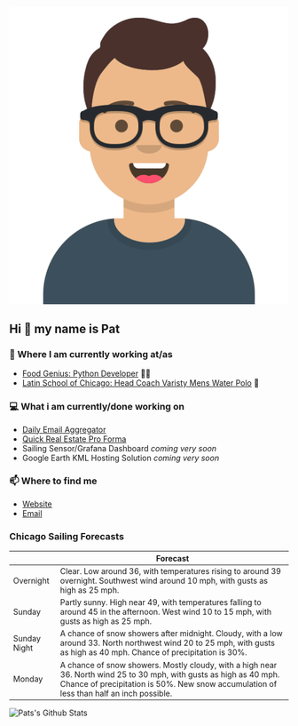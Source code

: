[![Social banner for p-j-falconer](https://raw.githubusercontent.com/P-J-FALCONER/P-J-FALCONER/master/assets/avataaars.svg)](https://patfalconer.com/)
## Hi :wave: my name is Pat

### 💼 Where I am currently working at/as
- [Food Genius: Python Developer](https://getfoodgenius.com/) 🍔🐍
- [Latin School of Chicago: Head Coach Varisty Mens Water Polo](https://www.latinschool.org/) 🤽


### 💻 What i am currently/done working on
 - [Daily Email Aggregator](https://github.com/P-J-FALCONER/dott_daily_mail)
 - [Quick Real Estate Pro Forma](https://github.com/P-J-FALCONER/henry)
 - Sailing Sensor/Grafana Dashboard *coming very soon*
 - Google Earth KML Hosting Solution *coming very soon*

### 📫 Where to find me
 - [Website](https://patfalconer.com/)
 - [Email](mailto:patrick.j.falconer@gmail.com)


### Chicago Sailing Forecasts
|   | Forecast  |
|---|---|
| Overnight | Clear. Low around 36, with temperatures rising to around 39 overnight. Southwest wind around 10 mph, with gusts as high as 25 mph. |
| Sunday | Partly sunny. High near 49, with temperatures falling to around 45 in the afternoon. West wind 10 to 15 mph, with gusts as high as 25 mph. |
| Sunday Night | A chance of snow showers after midnight. Cloudy, with a low around 33. North northwest wind 20 to 25 mph, with gusts as high as 40 mph. Chance of precipitation is 30%. |
| Monday | A chance of snow showers. Mostly cloudy, with a high near 36. North wind 25 to 30 mph, with gusts as high as 40 mph. Chance of precipitation is 50%. New snow accumulation of less than half an inch possible. |

![Pats's Github Stats](https://github-readme-stats.vercel.app/api?username=p-j-falconer&show_icons=true&theme=radical)
